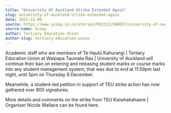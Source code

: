 ```yaml
---
title: "University Of Auckland Strike Extended Again"
slug: university-of-auckland-strike-extended-again
date: 2022-12-06
source: https://www.scoop.co.nz/stories/PO2212/S00037/university-of-auckland-strike-extended-again.htm
source-name: Scoop
author: Tertiary Education Union
author-slug: tertiary-education-union
---
```


<p>Academic staff who are members of Te Hautū Kahurangi |
Tertiary Education Union at Waipapa Taumata Rau | University
of Auckland will continue their ban on entering and
releasing student marks or course marks into any student
management system, that was due to end at 11:59pm last
night, until 5pm on Thursday 8 December.</p>

<p>Meanwhile, a
student-led
petition in support of TEU strike action has now
gathered over 800 signatures.</p>

<p>More details and
comments on the strike from TEU Kaiwhakahaere | Organiser
Nicole Wallace can
be found
here.</p>

<p></p>